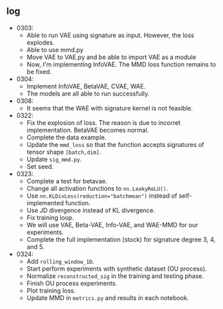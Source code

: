## log
- 0303: 
    - Able to run VAE using signature as input. However, the loss explodes.
    - Able to use mmd.py
    - Move VAE to VAE.py and be able to import VAE as a module
    - Now, I'm implementing InfoVAE. The MMD loss function remains to be fixed.
- 0304:
    - Implement InfoVAE, BetaVAE, CVAE, WAE.
    - The models are all able to run successfully.
- 0308:
    - It seems that the WAE with signature kernel is not feasible.
- 0322:
    - Fix the explosion of loss. The reason is due to incorret implementation. BetaVAE becomes normal.
    - Complete the data example.
    - Update the ``mmd_loss`` so that the function accepts signatures of tensor shape ``[batch,dim]``.
    - Update ``sig_mmd.py``.
    - Set seed.
- 0323:
    - Complete a test for betavae. 
    - Change all activation functions to ``nn.LeakyReLU()``.
    - Use ``nn.KLDivLoss(reduction="batchmean")`` instead of self-implemented function.
    - Use JD divergence instead of KL divergence.
    - Fix training loop.
    - We will use VAE, Beta-VAE, Info-VAE, and WAE-MMD for our experiments. 
    - Complete the full implementation (stock) for signature degree 3, 4, and 5.
- 0324:
    - Add ``rolling_window_1D``.
    - Start perform experiments with synthetic dataset (OU process).
    - Normalize ``reconstructed_sig`` in the training and testing phase.
    - Finish OU process experiments.
    - Plot training loss.
    - Update MMD in ``metrics.py`` and results in each notebook.